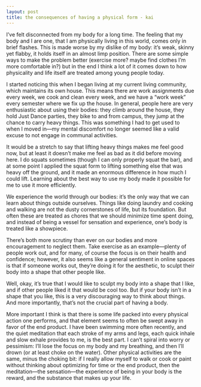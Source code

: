 ```yaml
---
layout: post
title: the consequences of having a physical form - kai
---
```


I’ve felt disconnected from my body for a long time. The feeling that my body and I are one, that I am physically living in this world, comes only in brief flashes. This is made worse by my dislike of my body: it’s weak, skinny yet flabby, it holds itself in an almost limp position. There are some simple ways to make the problem better (exercise more? maybe find clothes I’m more comfortable in?) but in the end I think a lot of it comes down to how physicality and life itself are treated among young people today.

I started noticing this when I began living at my current living community, which maintains its own house. This means there are work assignments due every week, we cook and clean every week, and we have a “work week” every semester where we fix up the house. In general, people here are very enthusiastic about using their bodies: they climb around the house, they hold Just Dance parties, they bike to and from campus, they jump at the chance to carry heavy things. This was something I had to get used to when I moved in—my mental discomfort no longer seemed like a valid excuse to not engage in communal activities.

It would be a stretch to say that lifting heavy things makes me feel good now, but at least it doesn’t make me feel as bad as it did before moving here. I do squats sometimes (though I can only properly squat the bar), and at some point I applied the squat form to lifting something else that was heavy off the ground, and it made an enormous difference in how much I could lift. Learning about the best way to use my body made it possible for me to use it more efficiently.

We experience the world through our bodies: it’s the only way that we can learn about things outside ourselves. Things like doing laundry and cooking and walking are not the dusty cornerstones of life, but its foundation. But often these are treated as chores that we should minimize time spent doing, and instead of being a vessel for sensation and experience, one’s body is treated like a showpiece.

There’s both more scrutiny than ever on our bodies and more encouragement to neglect them. Take exercise as an example—plenty of people work out, and for many, of course the focus is on their health and confidence; however, it also seems like a general sentiment in online spaces is that if someone works out, they’re doing it for the aesthetic, to sculpt their body into a shape that other people like.

Well, okay, it’s true that I would like to sculpt my body into a shape that I like, and if other people liked it that would be cool too. But if your body isn’t in a shape that you like, this is a very discouraging way to think about things. And more importantly, that’s not the crucial part of having a body.

More important I think is that there is some life packed into every physical action one performs, and that element seems to often be swept away in favor of the end product. I have been swimming more often recently, and the quiet meditation that each stroke of my arms and legs, each quick inhale and slow exhale provides to me, is the best part. I can’t spiral into worry or pessimism: I’ll lose the focus on my body and my breathing, and then I’ll drown (or at least choke on the water). Other physical activities are the same, minus the choking bit: if I really allow myself to walk or cook or paint without thinking about optimizing for time or the end product, then the meditation—the sensation—the experience of being in your body is the reward, and the substance that makes up your life.

